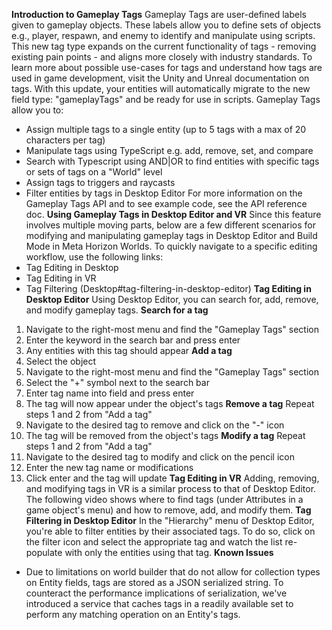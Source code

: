 **Introduction to Gameplay Tags**
Gameplay Tags are user-defined labels given to gameplay objects. These labels allow you to define sets of objects e.g., player, respawn, and enemy to identify and manipulate using scripts. This new tag type expands on the current functionality of tags - removing existing pain points - and aligns more closely with industry standards. To learn more about possible use-cases for tags and understand how tags are used in game development, visit the Unity and Unreal documentation on tags. With this update, your entities will automatically migrate to the new field type: "gameplayTags" and be ready for use in scripts.
Gameplay Tags allow you to:
* Assign multiple tags to a single entity (up to 5 tags with a max of 20 characters per tag)
* Manipulate tags using TypeScript e.g. add, remove, set, and compare
* Search with Typescript using AND|OR to find entities with specific tags or sets of tags on a "World" level
* Assign tags to triggers and raycasts
* Filter entities by tags in Desktop Editor
For more information on the Gameplay Tags API and to see example code, see the API reference doc.
**Using Gameplay Tags in Desktop Editor and VR**
Since this feature involves multiple moving parts, below are a few different scenarios for modifying and manipulating gameplay tags in Desktop Editor and Build Mode in Meta Horizon Worlds.
To quickly navigate to a specific editing workflow, use the following links:
* Tag Editing in Desktop
* Tag Editing in VR
* Tag Filtering (Desktop#tag-filtering-in-desktop-editor)
**Tag Editing in Desktop Editor**
Using Desktop Editor, you can search for, add, remove, and modify gameplay tags.
**Search for a tag**
1. Navigate to the right-most menu and find the "Gameplay Tags" section
2. Enter the keyword in the search bar and press enter
3. Any entities with this tag should appear
**Add a tag**
1. Select the object
2. Navigate to the right-most menu and find the "Gameplay Tags" section
3. Select the "+" symbol next to the search bar
4. Enter tag name into field and press enter
5. The tag will now appear under the object's tags
**Remove a tag**
Repeat steps 1 and 2 from "Add a tag"
1. Navigate to the desired tag to remove and click on the "-" icon
2. The tag will be removed from the object's tags
**Modify a tag**
Repeat steps 1 and 2 from "Add a tag"
1. Navigate to the desired tag to modify and click on the pencil icon
2. Enter the new tag name or modifications
3. Click enter and the tag will update
**Tag Editing in VR**
Adding, removing, and modifying tags in VR is a similar process to that of Desktop Editor. The following video shows where to find tags (under Attributes in a game object's menu) and how to remove, add, and modify them.
**Tag Filtering in Desktop Editor**
In the "Hierarchy" menu of Desktop Editor, you're able to filter entities by their associated tags. To do so, click on the filter icon and select the appropriate tag and watch the list re-populate with only the entities using that tag.
**Known Issues**
* Due to limitations on world builder that do not allow for collection types on Entity fields, tags are stored as a JSON serialized string. To counteract the performance implications of serialization, we've introduced a service that caches tags in a readily available set to perform any matching operation on an Entity's tags.